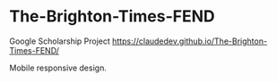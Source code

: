 # The-Brighton-Times-FEND
Google Scholarship Project https://claudedev.github.io/The-Brighton-Times-FEND/

Mobile responsive design.
